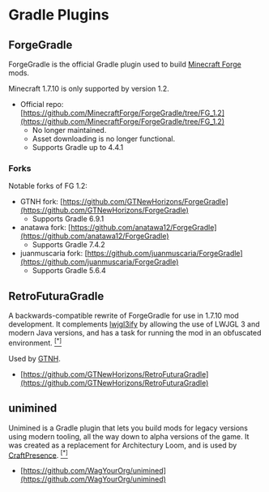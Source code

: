 # Gradle Plugins

## ForgeGradle

ForgeGradle is the official Gradle plugin used to build [Minecraft Forge](minecraft-forge.md) mods.

Minecraft 1.7.10 is only supported by version 1.2.

* Official repo: [https://github.com/MinecraftForge/ForgeGradle/tree/FG_1.2](https://github.com/MinecraftForge/ForgeGradle/tree/FG_1.2)
    * No longer maintained.
    * Asset downloading is no longer functional.
    * Supports Gradle up to 4.4.1

### Forks

Notable forks of FG 1.2:

* GTNH fork: [https://github.com/GTNewHorizons/ForgeGradle](https://github.com/GTNewHorizons/ForgeGradle)
    * Supports Gradle 6.9.1
* anatawa fork: [https://github.com/anatawa12/ForgeGradle](https://github.com/anatawa12/ForgeGradle)
    * Supports Gradle 7.4.2
* juanmuscaria fork: [https://github.com/juanmuscaria/ForgeGradle](https://github.com/juanmuscaria/ForgeGradle)
    * Supports Gradle 5.6.4

## RetroFuturaGradle

A backwards-compatible rewrite of ForgeGradle for use in 1.7.10 mod development. It complements [lwjgl3ify](https://github.com/GTNewHorizons/lwjgl3ify) by allowing the use of LWJGL 3 and modern Java versions, and has a task for running the mod in an obfuscated environment. [<sup>[*]</sup>](https://discord.com/channels/181078474394566657/603348502637969419/1076168257326829639)

Used by [GTNH](https://github.com/GTNewHorizons/ExampleMod1.7.10).

* [https://github.com/GTNewHorizons/RetroFuturaGradle](https://github.com/GTNewHorizons/RetroFuturaGradle)

## unimined

Unimined is a Gradle plugin that lets you build mods for legacy versions using modern tooling, all the way down to alpha versions of the game. It was created as a replacement for Architectury Loom, and is used by [CraftPresence](https://gitlab.com/CDAGaming/CraftPresence). [<sup>[*]</sup>](https://discord.com/channels/181078474394566657/603348502637969419/1076145769591095369)

* [https://github.com/WagYourOrg/unimined](https://github.com/WagYourOrg/unimined)
